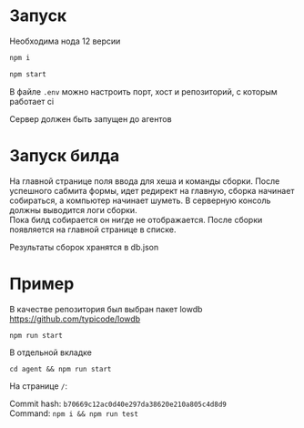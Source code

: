 # Запуск

Необходима нода 12 версии

```bash
npm i

npm start
```

В файле `.env` можно настроить порт, хост и репозиторий, с которым работает ci

Сервер должен быть запущен до агентов

# Запуск билда

На главной странице поля ввода для хеша и команды сборки. После успешного сабмита формы, идет редирект на главную, сборка начинает собираться, а компьютер начинает шуметь. В серверную консоль должны выводится логи сборки.  
Пока билд собирается он нигде не отображается. После сборки появляется на главной странице в списке.

Результаты сборок хранятся в db.json

# Пример

В качестве репозитория был выбран пакет lowdb https://github.com/typicode/lowdb

`npm run start`

В отдельной вкладке 

`cd agent && npm run start`

На странице `/`: 

Commit hash: `b70669c12ac0d40e297da38620e210a805c4d8d9`  
Command: `npm i && npm run test`
